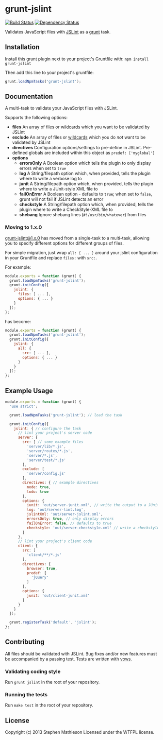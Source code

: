 # grunt-jslint

[![Build Status](https://travis-ci.org/stephenmathieson/grunt-jslint.png?branch=master)](https://travis-ci.org/stephenmathieson/grunt-jslint) [![Dependency Status](https://gemnasium.com/stephenmathieson/grunt-jslint.png)](https://gemnasium.com/stephenmathieson/grunt-jslint)

Validates JavaScript files with [JSLint] as a [grunt] task.

## Installation
Install this grunt plugin next to your project's [Gruntfile][getting_started] with: `npm install grunt-jslint`

Then add this line to your project's gruntfile:

```javascript
grunt.loadNpmTasks('grunt-jslint');
```

## Documentation

A multi-task to validate your JavaScript files with JSLint.

Supports the following options:

- **files** An array of files or [wildcards] which you want to be validated by JSLint
- **exclude** An array of files or [wildcards] which you do *not* want to be validated by JSLint
- **directives** Configuration options/settings to pre-define in JSLint.  Pre-defined globals are included within this object as `predef: ['myglobal']`
- **options**
    - **errorsOnly** A Boolean option which tells the plugin to only display errors when set to `true`
    - **log** A String/filepath option which, when provided, tells the plugin where to write a verbose log to
    - **junit** A String/filepath option which, when provided, tells the plugin where to write a JUnit-style XML file to
    - **failOnError** A Boolean option - defaults to `true`; when set to `false`, grunt will not fail if JSLint detects an error
    - **checkstyle** A String/filepath option which, when provided, tells the plugin where to write a CheckStyle-XML file to
    - **shebang** Ignore shebang lines (`#!/usr/bin/whatever`) from files

### Moving to 1.x.0

grunt-jslint@1.x.0 has moved from a single-task to a multi-task, allowing you to specify different options for different groups of files.

For simple migration, just wrap `all: { ... }` around your jslint configuration in your Gruntfile and replace `files:` with `src:`.

For example:

```js
module.exports = function (grunt) {
  grunt.loadNpmTasks('grunt-jslint');
  grunt.initConfig({
    jslint: {
      files: [ ... ],
      options: { ... }
    }
  });
};
```

has become:

```js
module.exports = function (grunt) {
  grunt.loadNpmTasks('grunt-jslint');
  grunt.initConfig({
    jslint: {
      all: {
        src: [ ... ],
        options: { ... }
      }
    }
  });
};
```


## Example Usage

```javascript
module.exports = function (grunt) {
  'use strict';

  grunt.loadNpmTasks('grunt-jslint'); // load the task

  grunt.initConfig({
    jslint: { // configure the task
      // lint your project's server code
      server: {
        src: [ // some example files
          'server/lib/*.js',
          'server/routes/*.js',
          'server/*.js',
          'server/test/*.js'
        ],
        exclude: [
          'server/config.js'
        ],
        directives: { // example directives
          node: true,
          todo: true
        },
        options: {
          junit: 'out/server-junit.xml', // write the output to a JUnit XML
          log: 'out/server-lint.log',
          jslintXml: 'out/server-jslint.xml',
          errorsOnly: true, // only display errors
          failOnError: false, // defaults to true
          checkstyle: 'out/server-checkstyle.xml' // write a checkstyle-XML
        }
      },
      // lint your project's client code
      client: {
        src: [
          'client/**/*.js'
        ],
        directives: {
          browser: true,
          predef: [
            'jQuery'
          ]
        },
        options: {
          junit: 'out/client-junit.xml'
        }
      }
    }
  });

  grunt.registerTask('default', 'jslint');
};
```

## Contributing

All files should be validated with JSLint.  Bug fixes and/or new features must be accompanied by a passing test.  Tests are written with [vows](http://vowsjs.org/).

### Validating coding style

Run `grunt jslint` in the root of your repository.

### Running the tests

Run `make test` in the root of your repository.

## License
Copyright (c) 2013 Stephen Mathieson
Licensed under the WTFPL license.

[npm_registry_page]: http://search.npmjs.org/#/grunt-jslint
[grunt]: http://gruntjs.com/
[getting_started]: http://gruntjs.com/getting-started#the-gruntfile
[wildcards]: http://gruntjs.com/configuring-tasks#files
[JSLint]: https://github.com/douglascrockford/JSLint
